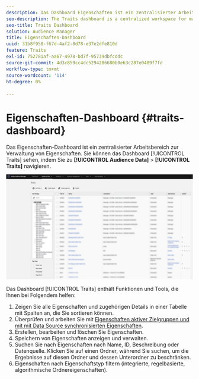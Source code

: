```yaml
---
description: Das Dashboard Eigenschaften ist ein zentralisierter Arbeitsbereich zur Verwaltung von Eigenschaften.
seo-description: The Traits dashboard is a centralized workspace for managing traits.
seo-title: Traits Dashboard
solution: Audience Manager
title: Eigenschaften-Dashboard
uuid: 31b8f958-f67d-4af2-8d78-e37e2dfe810d
feature: Traits
exl-id: 752781af-aa67-4978-bd7f-95739dbfcddc
source-git-commit: 4d3c859cc4dc5294286680b0e63c287e0409f7fd
workflow-type: tm+mt
source-wordcount: '114'
ht-degree: 0%

---
```


# Eigenschaften-Dashboard {#traits-dashboard}

Das Eigenschaften-Dashboard ist ein zentralisierter Arbeitsbereich zur Verwaltung von Eigenschaften. Sie können das Dashboard [!UICONTROL Traits] sehen, indem Sie zu **[!UICONTROL Audience Data]** > **[!UICONTROL Traits]** navigieren.

![](assets/traits-dashboard.png)

<!-- c_tb_dashboard.xml -->

Das Dashboard [!UICONTROL Traits] enthält Funktionen und Tools, die Ihnen bei Folgendem helfen:

1. Zeigen Sie alle Eigenschaften und zugehörigen Details in einer Tabelle mit Spalten an, die Sie sortieren können.
2. Überprüfen und arbeiten Sie mit [Eigenschaften aktiver Zielgruppen und mit mit Data Source synchronisierten Eigenschaften](../../features/traits/client-activity-synced-audience-traits.md).
3. Erstellen, bearbeiten und löschen Sie Eigenschaften.
4. Speichern von Eigenschaften anzeigen und verwalten.
5. Suchen Sie nach Eigenschaften nach Name, ID, Beschreibung oder Datenquelle. Klicken Sie auf einen Ordner, während Sie suchen, um die Ergebnisse auf diesen Ordner und dessen Unterordner zu beschränken.
6. Eigenschaften nach Eigenschaftstyp filtern (integrierte, regelbasierte, algorithmische Ordnereigenschaften).
